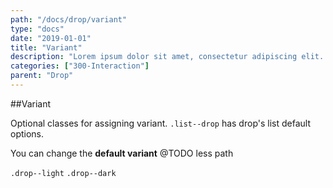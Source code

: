 ```yaml
---
path: "/docs/drop/variant"
type: "docs"
date: "2019-01-01"
title: "Variant"
description: "Lorem ipsum dolor sit amet, consectetur adipiscing elit. Nunc tempus laoreet leo sit amet iaculis."
categories: ["300-Interaction"]
parent: "Drop"
---
```


##Variant

Optional classes for assigning variant. `.list--drop` has drop's list default options.

You can change the **default variant** @TODO less path

`.drop--light` `.drop--dark`
        
<demo>
  <demovanilla src="demos/inline/demos/drop/variant">
  </demovanilla>
</demo>
